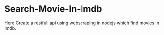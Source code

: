 # Search-Movie-In-Imdb
Here Create a restfull api using webscraping in nodejs which find movies in Imdb.

